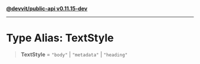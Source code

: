 [**@devvit/public-api v0.11.15-dev**](../../../../../../README.md)

---

# Type Alias: TextStyle

> **TextStyle** = `"body"` \| `"metadata"` \| `"heading"`
